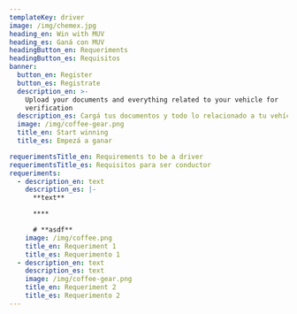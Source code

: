 ```yaml
---
templateKey: driver
image: /img/chemex.jpg
heading_en: Win with MUV
heading_es: Ganá con MUV
headingButton_en: Requeriments
headingButton_es: Requisitos
banner:
  button_en: Register
  button_es: Registrate
  description_en: >-
    Upload your documents and everything related to your vehicle for
    verification
  description_es: Cargá tus documentos y todo lo relacionado a tu vehículo para verificación
  image: /img/coffee-gear.png
  title_en: Start winning
  title_es: Empezá a ganar

requerimentsTitle_en: Requirements to be a driver
requerimentsTitle_es: Requisitos para ser conductor
requeriments:
  - description_en: text
    description_es: |-
      **text**

      ****

      # **asdf**
    image: /img/coffee.png
    title_en: Requeriment 1
    title_es: Requerimento 1
  - description_en: text
    description_es: text
    image: /img/coffee-gear.png
    title_en: Requeriment 2
    title_es: Requerimento 2
---
```



